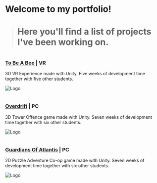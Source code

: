 # Welcome to my portfolio!
># Here you'll find a list of projects I've been working on.

#
###  [To Be A Bee](https://yrgo-game-creator.itch.io/to-be-a-bee) | VR
3D VR Experience made with Unity. Five weeks of development time together with five other students.

![Logo](https://cdn.discordapp.com/attachments/1015186377094209616/1027500868720930887/logo_01.png)
#
### [Overdrift](https://yrgo-game-creator.itch.io/overdrift) | PC

3D Tower Offence game made with Unity. Seven weeks of development time together with six other students.

![Logo](https://cdn.discordapp.com/attachments/956486751927545896/977137454823911424/Untitled_Artwork.png)
#
### [Guardians Of Atlantis](https://yrgo-game-creator.itch.io/guardians-of-atlantis) | PC

2D Puzzle Adventure Co-op game made with Unity. Seven weeks of development time together with six other students.

![Logo](https://cdn.discordapp.com/attachments/911239168376582194/975464401391980544/Untitled_Artwork.png)
